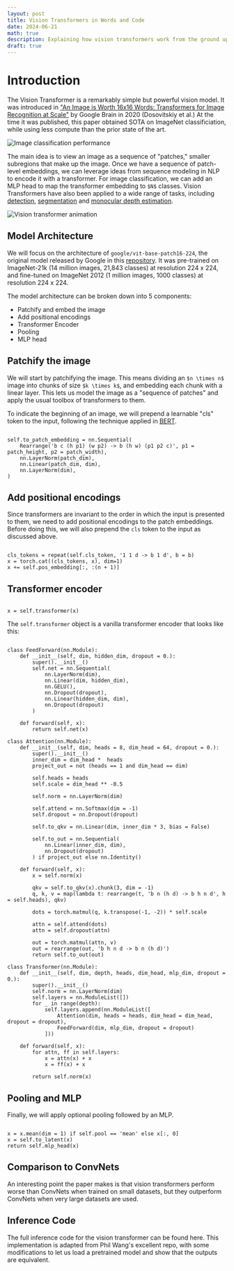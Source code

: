 ```yaml
---
layout: post
title: Vision Transformers in Words and Code
date: 2024-06-21
math: true
description: Explaining how vision transformers work from the ground up
draft: true
---
```


<link rel="stylesheet" href="https://cdnjs.cloudflare.com/ajax/libs/highlight.js/11.9.0/styles/atom-one-light.min.css">
<script src="https://cdnjs.cloudflare.com/ajax/libs/highlight.js/11.9.0/highlight.min.js"></script>

<!-- and it's easy to individually load additional languages -->
<script src="https://cdnjs.cloudflare.com/ajax/libs/highlight.js/11.9.0/languages/python.min.js"></script>

<style>
.language-python {
    white-space: pre-wrap; word-wrap: break-word; width: 55%;
}
</style>

<script>hljs.highlightAll();</script>

# Introduction

The Vision Transformer is a remarkably simple but powerful vision model.  It was introduced in ["An Image is Worth 16x16 Words: Transformers for Image Recognition at Scale"](https://arxiv.org/pdf/2010.11929) by Google Brain in 2020 (Dosovitskiy et al.)  At the time it was published, this paper obtained SOTA on ImageNet classificiation, while using less compute than the prior state of the art.


![Image classification performance](/img/vit.png)


The main idea is to view an image as a sequence of "patches," smaller subregions that make up the image.  Once we have a sequence of patch-level embeddings, we can leverage ideas from sequence modeling in NLP to encode it with a transformer.  For image classification, we can add an MLP head to map the transformer embedding to `$N$` classes.  Vision Transformers have also been applied to a wide range of tasks, including [detection](https://arxiv.org/pdf/2203.16527), [segmentation](https://openaccess.thecvf.com/content/CVPR2022/papers/Gu_Multi-Scale_High-Resolution_Vision_Transformer_for_Semantic_Segmentation_CVPR_2022_paper.pdf) and [monocular depth estimation](https://arxiv.org/pdf/2208.03543).

![Vision transformer animation](/img/vit-anim.gif)

## Model Architecture

We will focus on the architecture of `google/vit-base-patch16-224`, the original model released by Google in this [repository](https://github.com/google-research/vision_transformer).  It was pre-trained on ImageNet-21k (14 million images, 21,843 classes) at resolution 224 x 224, and fine-tuned on ImageNet 2012 (1 million images, 1000 classes) at resolution 224 x 224. 

The model architecture can be broken down into 5 components:

- Patchify and embed the image
- Add positional encodings
- Transformer Encoder
- Pooling
- MLP head

## Patchify the image

We will start by patchifying the image.  This means dividing an `$n \times n$` image into chunks of size `$k \times k$`, and embedding each chunk with a linear layer.  This lets us model the image as a "sequence of patches" and apply the usual toolbox of transformers to them.

To indicate the beginning of an image, we will prepend a learnable "cls" token to the input, following the technique applied in [BERT](https://arxiv.org/abs/1810.04805).

<pre><code class="language-python">
self.to_patch_embedding = nn.Sequential(
    Rearrange('b c (h p1) (w p2) -> b (h w) (p1 p2 c)', p1 = patch_height, p2 = patch_width),
    nn.LayerNorm(patch_dim),
    nn.Linear(patch_dim, dim),
    nn.LayerNorm(dim),
)
</code></pre>

## Add positional encodings

Since transformers are invariant to the order in which the input is presented to them, we need to add positional encodings to the patch embeddings.  Before doing this, we will also prepend the `cls` token to the input as discussed above.

<pre><code class="language-python">
cls_tokens = repeat(self.cls_token, '1 1 d -> b 1 d', b = b)
x = torch.cat((cls_tokens, x), dim=1)
x += self.pos_embedding[:, :(n + 1)]
</code></pre>

## Transformer encoder

<pre><code class="language-python">
x = self.transformer(x)
</code></pre>

The `self.transformer` object is a vanilla transformer encoder that looks like this:

<pre><code class="language-python">
class FeedForward(nn.Module):
    def __init__(self, dim, hidden_dim, dropout = 0.):
        super().__init__()
        self.net = nn.Sequential(
            nn.LayerNorm(dim),
            nn.Linear(dim, hidden_dim),
            nn.GELU(),
            nn.Dropout(dropout),
            nn.Linear(hidden_dim, dim),
            nn.Dropout(dropout)
        )

    def forward(self, x):
        return self.net(x)

class Attention(nn.Module):
    def __init__(self, dim, heads = 8, dim_head = 64, dropout = 0.):
        super().__init__()
        inner_dim = dim_head *  heads
        project_out = not (heads == 1 and dim_head == dim)

        self.heads = heads
        self.scale = dim_head ** -0.5

        self.norm = nn.LayerNorm(dim)

        self.attend = nn.Softmax(dim = -1)
        self.dropout = nn.Dropout(dropout)

        self.to_qkv = nn.Linear(dim, inner_dim * 3, bias = False)

        self.to_out = nn.Sequential(
            nn.Linear(inner_dim, dim),
            nn.Dropout(dropout)
        ) if project_out else nn.Identity()

    def forward(self, x):
        x = self.norm(x)

        qkv = self.to_qkv(x).chunk(3, dim = -1)
        q, k, v = map(lambda t: rearrange(t, 'b n (h d) -> b h n d', h = self.heads), qkv)

        dots = torch.matmul(q, k.transpose(-1, -2)) * self.scale

        attn = self.attend(dots)
        attn = self.dropout(attn)

        out = torch.matmul(attn, v)
        out = rearrange(out, 'b h n d -> b n (h d)')
        return self.to_out(out)

class Transformer(nn.Module):
    def __init__(self, dim, depth, heads, dim_head, mlp_dim, dropout = 0.):
        super().__init__()
        self.norm = nn.LayerNorm(dim)
        self.layers = nn.ModuleList([])
        for _ in range(depth):
            self.layers.append(nn.ModuleList([
                Attention(dim, heads = heads, dim_head = dim_head, dropout = dropout),
                FeedForward(dim, mlp_dim, dropout = dropout)
            ]))

    def forward(self, x):
        for attn, ff in self.layers:
            x = attn(x) + x
            x = ff(x) + x

        return self.norm(x)
</code></pre>

## Pooling and MLP

Finally, we will apply optional pooling followed by an MLP.

<pre><code class="language-python">
x = x.mean(dim = 1) if self.pool == 'mean' else x[:, 0]
x = self.to_latent(x)
return self.mlp_head(x)
</code></pre>

## Comparison to ConvNets

An interesting point the paper makes is that vision transformers perform worse than ConvNets when trained on small datasets, but they outperform ConvNets when very large datasets are used.

## Inference Code

The full inference code for the vision transformer can be found here.  This implementation is adapted from Phil Wang's excellent repo, with some modifications to let us load a pretrained model and show that the outputs are equivalent.